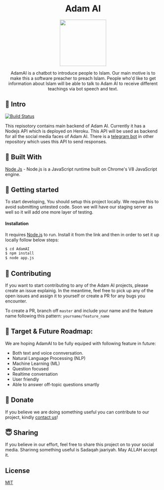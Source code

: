 <p align='center'>
  <h1 align='center'>Adam AI</h1>
  <p align='center'><img width='150' src='https://avatars1.githubusercontent.com/u/65319513?s=400&u=79dde67010bebec9093b504af779fc28d5c285ac&v=4' /></p>  
  <p align='center'>
    AdamAI is a chatbot to introduce people to Islam. Our main motive is to make this a software preacher to preach Islam. People who'd like to get information about Islam will be able to talk to Adam AI to receive different teachings via bot speech and text. 
  </p>
</p>
 
## 👋 Intro
[![Build Status](https://travis-ci.com/IAdamAi/AdamAI.svg?token=SzVqcxEhtJezzefm5yC1&branch=master)](https://travis-ci.com/IAdamAi/AdamAI)

This repisotory contains main backend of Adam AI. Currently it has a Nodejs API which is deployed on Heroku. This API will be used as backend for all the social media faces of Adam AI. There is a [telegram bot](https://github.com/IAdamAi/AdamAI_telegram) in other repository which uses this API to send responses.

## 🔨 Built With

[Node Js](https://nodejs.org/en/) - Node.js is a JavaScript runtime built on Chrome's V8 JavaScript engine.

## 🔧 Getting started
To start developing, You should setup this project locally. We require this to avoid submitting untested code. Soon we will have our staging server as well so it will add one more layer of testing.

#### Installation

It requires [Node.js](https://nodejs.org/)  to run. Install it from the link and then in order to set it up locally follow below steps:

```sh
$ cd AdamAI
$ npm install
$ node app.js
```

## 🔨 Contributing
If you want to start contributing to any of the Adam AI projects, please create an issue explainig. In the meantime, feel free to pick up any of the open issues and assign it to yourself or create a PR for any bugs you encounter.

To create a PR, branch off `master` and include your name and the feature name following this pattern: `yourname/feature_name`

## 🎯 Target & Future Roadmap:

We are hoping AdamAI to be fully equiped with following feature in future: 

* Both text and voice connversation.
* Natural Language Processing (NLP)
* Machine Learning (ML)
* Question focused 
* Realtime conversation 
* User friendly
* Able to answer off-topic questions smartly

## 💸 Donate
If you believe we are doing something useful you can contribute to our project, kindly [contact us](mailto:salam@iAdam.ai)!

## 😇 Sharing
If you believe in our effort, feel free to share this project on to your social media. Sharinng something useful is Sadaqah jaariyah. May ALLAH accept it. 

## License
<a href="https://github.com/IAdamAi/AdamAI/blob/master/LICENSE">MIT</a>

